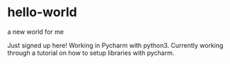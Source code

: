 # hello-world
a new world for me

Just signed up here! Working in Pycharm with python3. Currently working through a tutorial on how to setup libraries with pycharm.
